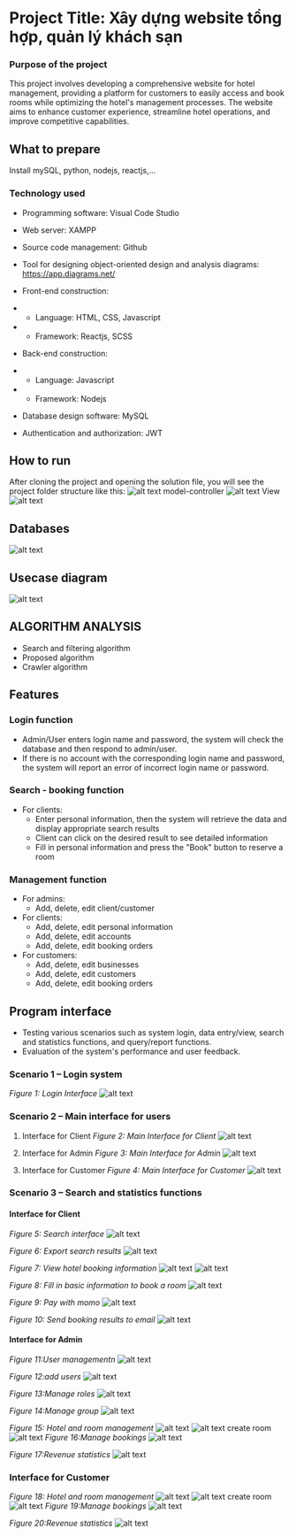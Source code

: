 # Project Title: Xây dựng website tổng hợp, quản lý khách sạn

### Purpose of the project
This project involves developing a comprehensive website for hotel management, providing a platform for customers to easily access and book rooms while optimizing the hotel's management processes. The website aims to enhance customer experience, streamline hotel operations, and improve competitive capabilities.

## What to prepare
Install mySQL, python, nodejs, reactjs,...
### Technology used
- Programming software: Visual Code Studio

- Web server: XAMPP

- Source code management: Github

- Tool for designing object-oriented design and analysis diagrams: https://app.diagrams.net/
- Front-end construction:

- + Language: HTML, CSS, Javascript

- + Framework: Reactjs, SCSS

- Back-end construction:

- + Language: Javascript

- + Framework: Nodejs

- Database design software: MySQL

- Authentication and authorization: JWT
## How to run
After cloning the project and opening the solution file, you will see the project folder structure like this:
![alt text](imge/imge/image-3.png)
model-controller
![alt text](imge/imge/image-4.png)
View
![alt text](imge/imge/image-5.png)
## Databases
![alt text](imge/imge/image-8.png)
## Usecase diagram
![alt text](imge/imge/image-7.png)

## ALGORITHM ANALYSIS
- Search and filtering algorithm
- Proposed algorithm
- Crawler algorithm
## Features
### Login function
- Admin/User enters login name and password, the system will check the database and then respond to admin/user.
- If there is no account with the corresponding login name and password, the system will report an error of incorrect login name or password.
### Search - booking function
- For clients:
   + Enter personal information, then the system will retrieve the data and display appropriate search results
   + Client can click on the desired result to see detailed information
   + Fill in personal information and press the "Book" button to reserve a room
### Management function
- For admins:
   + Add, delete, edit client/customer
- For clients:
   + Add, delete, edit personal information
   + Add, delete, edit accounts
   + Add, delete, edit booking orders
- For customers:
   + Add, delete, edit businesses
   + Add, delete, edit customers
   + Add, delete, edit booking orders
## Program interface
- Testing various scenarios such as system login, data entry/view, search and statistics functions, and query/report functions.
- Evaluation of the system's performance and user feedback.

### Scenario 1 – Login system
*Figure 1: Login Interface*
![alt text](imge/imge/image-1.png)

### Scenario 2 – Main interface for users

1. Interface for Client
*Figure 2: Main Interface for Client*
![alt text](imge/imge/image-2.png)

2. Interface for Admin
*Figure 3: Main Interface for Admin*
![alt text](imge/image-9.png)

3. Interface for Customer
*Figure 4: Main Interface for Customer*
![alt text](imge/image-10.png)


### Scenario 3 – Search and statistics functions

#### Interface for Client
*Figure 5: Search interface*
![alt text](imge/image-11.png)

*Figure 6: Export search results*
![alt text](imge/image-12.png)

*Figure 7: View hotel booking information*
![alt text](imge/image-13.png)
![alt text](imge/image-14.png)

*Figure 8: Fill in basic information to book a room*
![alt text](imge/image-15.png)

*Figure 9: Pay with momo*
![alt text](imge/image-16.png)

*Figure 10: Send booking results to email*
![alt text](imge/image-17.png)

#### Interface for Admin
*Figure 11:User managementn*
![alt text](imge/image-18.png)

*Figure 12:add users*
![alt text](imge/image-19.png)

*Figure 13:Manage roles*
![alt text](imge/image-20.png)

*Figure 14:Manage group*
![alt text](imge/image-21.png)

*Figure 15: Hotel and room management*
![alt text](imge/image-22.png)
![alt text](imge/image-23.png)
create room
![alt text](imge/image-24.png)
*Figure 16:Manage bookings*
![alt text](imge/image-25.png)

*Figure 17:Revenue statistics*
![alt text](imge/image-26.png)


### Interface for Customer
*Figure 18: Hotel and room management*
![alt text](imge/image-22.png)
![alt text](imge/image-23.png)
create room
![alt text](imge/image-24.png)
*Figure 19:Manage bookings*
![alt text](imge/image-25.png)

*Figure 20:Revenue statistics*
![alt text](imge/image-26.png)

